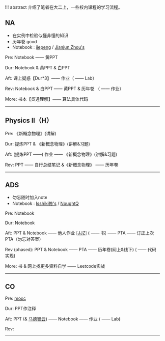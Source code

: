 !!! abstract 
    介绍了笔者在大二上，一些校内课程的学习流程。

## NA
- 在实例中检验似懂非懂的知识
- 历年卷 good
- Notebook : [jiepeng](https://note.jiepeng.tech/CS/NA/) / [Jianjun Zhou's](https://zhoutimemachine.github.io/note/courses/numerical/analysis/)  

Pre:  Notebook —— 黄PPT  

Dur:  Notebook & 黄PPT & 白PPT  

Aft:  课上疑惑【Dur*3】—— 作业（ —— Lab）  

Rev:  Notebook & 白PPT —— 黄PPT & 历年卷 （ —— 作业）  

More:  书本【贯通理解】—— 算法具体代码  

---

## Physics II（H）
Pre:  《新概念物理》(讲解)  

Dur:  提炼PPT & 《新概念物理》(讲解&习题)  

Aft:  (提炼PPT ——) 作业 —— 《新概念物理》(讲解&习题)  

Rev:  PPT —— 自行总结笔记  &《新概念物理》 —— 历年卷  

---

## ADS
- 勿忘随时加入note
- Notebook : [Isshiki修's](https://note.isshikih.top/cour_note/D2CX_AdvancedDataStructure/) / [NoughtQ](https://note.noughtq.top/algorithms/ads/)  

Pre:  Notebook

Dur:  Notebook

Aft:  PPT & Notebook —— 他人作业 [[JJZ](https://zhoutimemachine.github.io/note/courses/ads-hw-review/)] ( —— 书) —— PTA —— 订正上次PTA（勿忘对答案）

Rev (phased):  PPT & Notebook —— PTA —— 历年卷(网上&线下) ( —— 代码实现)

More:  书 & 网上找更多资料自学 —— Leetcode实战

---
## CO
Pre: [mooc](https://www.bilibili.com/video/BV1YY4y1i7SN/?spm_id_from=333.999.0.0&vd_source=849b83e43b5b22394c70ac65d41267ff)

Dur: PPT作注释

Aft: PPT (& [马德智云](https://classroom.zju.edu.cn/coursedetail?course_id=49844&tenant_code=112)) —— Notebook —— 作业 ( —— Lab)

Rev:

---
